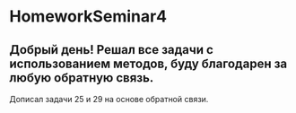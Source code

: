 # HomeworkSeminar4

## Добрый день! Решал все задачи с использованием методов, буду благодарен за любую обратную связь.
Дописал задачи 25 и 29 на основе обратной связи.
